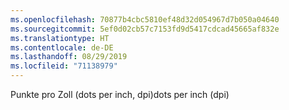```yaml
---
ms.openlocfilehash: 70877b4cbc5810ef48d32d054967d7b050a04640
ms.sourcegitcommit: 5ef0d02cb57c7153fd9d5417cdcad45665af832e
ms.translationtype: HT
ms.contentlocale: de-DE
ms.lasthandoff: 08/29/2019
ms.locfileid: "71138979"
---
```

<span data-ttu-id="a3115-101">Punkte pro Zoll (dots per inch, dpi)</span><span class="sxs-lookup"><span data-stu-id="a3115-101">dots per inch (dpi)</span></span>